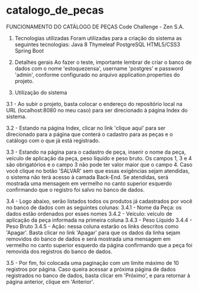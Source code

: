 # catalogo_de_pecas
FUNCIONAMENTO DO CATÁLOGO DE PEÇAS
Code Challenge - Zen S.A.

1. Tecnologias utilizadas
Foram utilizadas para a criação do sistema as seguintes tecnologias:
Java 8
Thymeleaf
PostgreSQL
HTML5/CSS3
Spring Boot

2. Detalhes gerais
Ao fazer o teste, importante lembrar de criar o banco de dados com o nome 'estoquezensa',
username 'postgres' e password 'admin', conforme configurado no arquivo application.properties
do projeto.

3. Utilização do sistema

3.1 - Ao subir o projeto, basta colocar o endereço do repositório local na URL
(localhost:8080 no meu caso) para ser direcionado à página Index do sistema.

3.2 - Estando na página Index, clicar no link 'clique aqui' para ser direcionado para a página
que conterá o cadastro para as peças e o catálogo com o que já está registrado.

3.3 - Estando na página para o cadastro de peça, inserir o nome da peça, veículo de aplicação da
peça, peso líquido e peso bruto. Os campos 1, 3 e 4 são obrigatórios e o campo 3 não pode ter
valor maior que o campo 4. Caso você clique no botão 'SALVAR' sem que essas exigências sejam
atendidas, o sistema não terá acesso à camada Back-End. Se atendidas, será mostrada uma mensagem
em vermelho no canto superior esquerdo confirmando que o registro foi salvo no banco de dados.

3.4 - Logo abaixo, serão listados todos os produtos já cadastrados por você no banco de dados com
as seguintes colunas:
3.4.1 - Nome da Peça: os dados estão ordenados por esses nomes
3.4.2 - Veículo: veículo de aplicação da peça informada na primeira coluna
3.4.3 - Peso Líquido
3.4.4 - Peso Bruto
3.4.5 - Ação: nessa coluna estarão os links descritos como 'Apagar'. Basta clicar no link 'Apagar'
para que os dados da linha sejam removidos do banco de dados e será mostrada uma mensagem em
vermelho no canto superior esquerdo da página confirmando que a peça foi removida dos registros
do banco de dados.

3.5 - Por fim, foi colocada uma paginação com um limite máximo de 10 registros por página.
Caso queira acessar a próxima página de dados registrados no banco de dados, basta clicar em
'Próximo', e para retornar à página anterior, clique em 'Anterior'.
